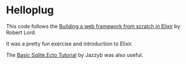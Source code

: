 # Helloplug

This code follows the [Building a web framework from scratch in Elixir](https://codewords.recurse.com/issues/five/building-a-web-framework-from-scratch-in-elixir) by Robert Lord.

It was a pretty fun exercise and introduction to Elixir.

The [Basic Sqlite.Ecto Tutorial](https://github.com/jazzyb/sqlite_ecto/wiki/Basic-Sqlite.Ecto-Tutorial) by Jazzyb was also useful.

